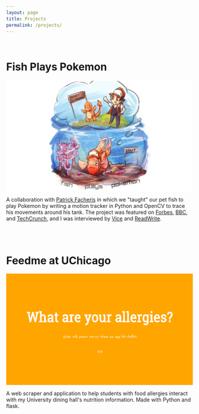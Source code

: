 ```yaml
---
layout: page
title: Projects
permalink: /projects/
---
```


<br>

# Fish Plays Pokemon
<img src="/img/fpp1.jpg" style="height: 300px;margin-left:auto;margin-right:auto;display:block"/>

A collaboration with <a href="http://pfacheris.github.io/">Patrick Facheris</a> in which we "taught" our pet fish to play Pokemon by writing a motion tracker in Python and OpenCV to trace his movements around his tank. The project was featured on <a href="http://www.forbes.com/sites/davidthier/2014/08/08/20000-people-are-watching-a-fish-play-pokemon/">Forbes</a>, <a href="http://www.bbc.com/news/technology-28704028">BBC</a>, and <a href="http://techcrunch.com/2014/08/07/watch-this-actual-real-life-fish-play-pokemon-albeit-poorly/">TechCrunch</a>, and I was interviewed by <a href="http://motherboard.vice.com/read/an-exclusive-interview-with-the-fish-playing-pokemon">Vice</a> and <a href="http://readwrite.com/2014/08/13/twitch-fish-play-pokemon-twitch-python-programmers">ReadWrite</a>. 
  
<br>
<br>

# Feedme at UChicago
<img src="/img/screenshot.png" style="height: 300px;margin-left:auto;margin-right:auto;display:block">

A web scraper and application to help students with food allergies interact with my University dining hall's nutrition information. Made with Python and flask.


